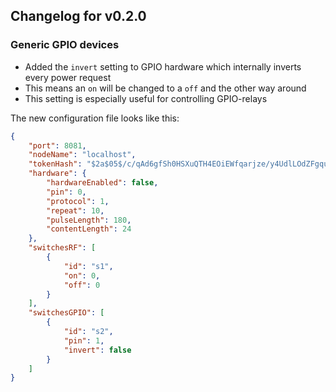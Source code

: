## Changelog for v0.2.0

### Generic GPIO devices
- Added the `invert` setting to GPIO hardware which internally inverts every power request
- This means an `on` will be changed to a `off` and the other way around
- This setting is especially useful for controlling GPIO-relays

The new configuration file looks like this:
```json
{
	"port": 8081,
	"nodeName": "localhost",
	"tokenHash": "$2a$05$/c/qAd6gfSh0HSXuQTH4EOiEWfqarjze/y4UdlLOdZFgqua.KUxZe",
	"hardware": {
		"hardwareEnabled": false,
		"pin": 0,
		"protocol": 1,
		"repeat": 10,
		"pulseLength": 180,
		"contentLength": 24
	},
	"switchesRF": [
		{
			"id": "s1",
			"on": 0,
			"off": 0
		}
	],
	"switchesGPIO": [
		{
			"id": "s2",
			"pin": 1,
			"invert": false
		}
	]
}
```
